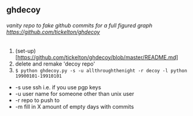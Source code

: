 ## ghdecoy
###### vanity repo to fake github commits for a full figured graph https://github.com/tickelton/ghdecoy
1. (set-up)[https://github.com/tickelton/ghdecoy/blob/master/README.md]
2. delete and remake 'decoy repo'
3. `$ python ghdecoy.py -s -u allthroughthenight -r decoy -l python 19900101-19910101`
 - -s use ssh i.e. if you use pgp keys
 - -u user name for someone other than unix user
 - -r repo to push to
 - -m fill in X amount of empty days with commits
